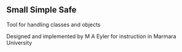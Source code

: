 ﻿## Small Simple Safe

Tool for handling classes and objects

Designed and implemented by M A Eyler for instruction in Marmara University
